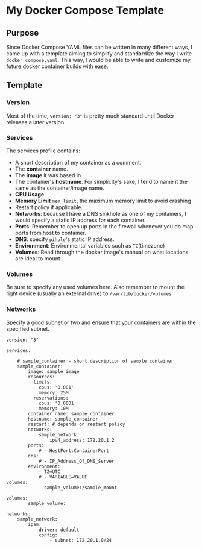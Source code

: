 # My Docker Compose Template
## Purpose
Since Docker Compose YAML files can be written in many different ways, I came up with a template aiming to simplify and standardize the way I write `docker_compose.yaml`. This way, I would be able to write and customize my future docker container builds with ease.
## Template
### Version
Most of the time, `version: "3"` is pretty much standard until Docker releases a later version.
### Services
The services profile contains:
* A short description of my container as a comment.
* The **container** name.
* The **image** it was based in.
* The container's **hostname**. For simplicity's sake, I tend to name it the same as the container/image name.
* **CPU Usage**
* **Memory Limit** `mem_limit`, the maximum memory limit to avoid crashing
* Restart policy if applicable.
* **Networks**: because I have a DNS sinkhole as one of my containers, I would specify a static IP address for each container.
* **Ports**: Remember to open up ports in the firewall whenever you do map ports from host to container.
* **DNS**: specify `pihole`'s static IP address.
* **Environment**:  Environmental variables such as `TZ`(timezone)
* **Volumes**: Read through the docker image's manual on what locations are ideal to mount.
### Volumes
Be sure to specify any used volumes here. Also remember to mount the right device (usually an external drive) to `/var/lib/docker/volumes`
### Networks
Specify a good subnet or two and ensure that your containers are within the specified subnet.

```
version: "3"

services:
	
    # sample_container - short description of sample container
    sample_container:
    	image: sample_image
        resources:
          limits:
            cpus: '0.001'
            memory: 25M
          reservations:
            cpus: '0.0001'
            memory: 10M
        container_name: sample_container
        hostname: sample_container
        restart: # depends on restart policy
        networks:
        	sample_network:
        		ipv4_address: 172.20.1.2
        ports:
        	# - HostPort:ContainerPort
        dns:
        	# - IP_Address_Of_DNS_Server
        environment:
        	- TZ=UTC
        	# - VARIABLE=VALUE
volumes:
			- sample_volume:/sample_mount
	
volumes:
		sample_volume:

networks:
	sample_network:
		ipam:
			driver: default
			config:
				- subnet: 172.20.1.0/24
```
